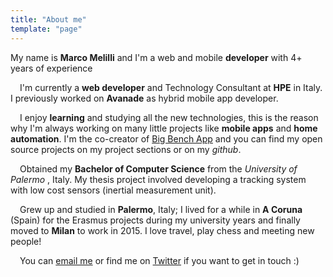 ```yaml
---
title: "About me"
template: "page"
---
```


My name is **Marco Melilli** and I'm a web and mobile **developer** with 4+ years of experience

<span style="font-size: 25px; margin-right: 15px;" class="fa fa-briefcase"></span>
I'm currently a **web developer** and Technology Consultant at **HPE** in Italy. I previously worked on **Avanade** as hybrid mobile app developer.

<span style="font-size: 25px; margin-right: 15px;" class="fa fa-rocket"></span>
I enjoy **learning** and studying all the new technologies, this is the reason why I'm always working on many little projects like **mobile apps** and **home automation**.
I'm the co-creator of [Big Bench App](https://big-bench.com) and you can find my open source projects on my project sections or on my _github_.

<span style="font-size: 25px; margin-right: 15px;" class="fa fa-graduation-cap"></span>
Obtained my **Bachelor of Computer Science** from the _University of Palermo_ , Italy. My thesis project involved developing a tracking system with low cost sensors (inertial measurement unit).

<span style="font-size: 25px; margin-right: 15px;" class="fa fa-globe"></span>
Grew up and studied in **Palermo**, Italy; I lived for a while in **A Coruna** (Spain) for the Erasmus projects during my university years and finally moved to **Milan** to work in 2015.
I love travel, play chess and meeting new people!

<span style="font-size: 25px; margin-right: 15px;" class="fa fa-envelope-o"></span>
You can [email me](mail:marcomelilli92@hotmail.it) or find me on [Twitter](https://twitter.com/melilli_marco) if you want to get in touch :)